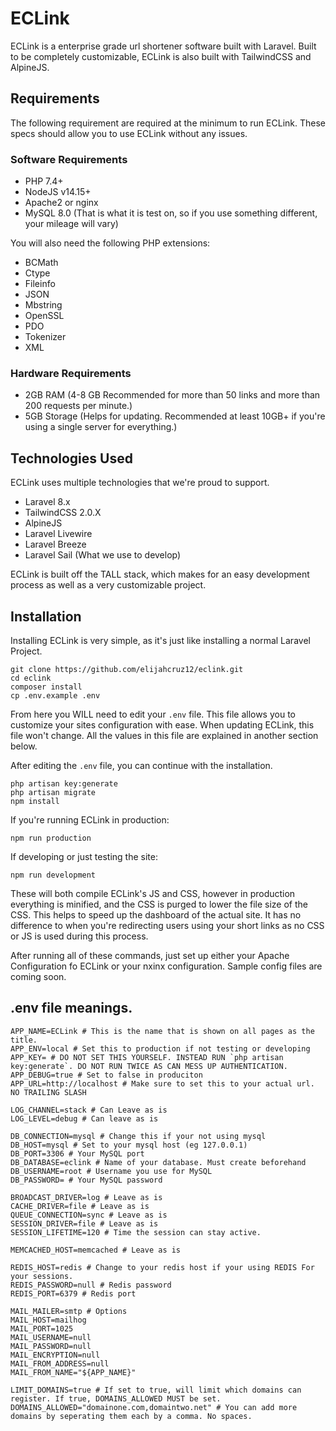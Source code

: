# ECLink
ECLink is a enterprise grade url shortener software built with Laravel. Built to be completely customizable, ECLink is also built with TailwindCSS and AlpineJS.

## Requirements
The following requirement are required at the minimum to run ECLink. These specs should allow you to use ECLink without any issues.

### Software Requirements
- PHP 7.4+
- NodeJS v14.15+
- Apache2 or nginx  
- MySQL 8.0 (That is what it is test on, so if you use something different, your mileage will vary)

You will also need the following PHP extensions:
- BCMath
- Ctype
- Fileinfo
- JSON
- Mbstring
- OpenSSL 
- PDO 
- Tokenizer
- XML

### Hardware Requirements
- 2GB RAM (4-8 GB Recommended for more than 50 links and more than 200 requests per minute.)
- 5GB Storage (Helps for updating. Recommended at least 10GB+ if you're using a single server for everything.)

## Technologies Used
ECLink uses multiple technologies that we're proud to support.
- Laravel 8.x
- TailwindCSS 2.0.X
- AlpineJS
- Laravel Livewire
- Laravel Breeze
- Laravel Sail (What we use to develop)

ECLink is built off the TALL stack, which makes for an easy development process as well as a very customizable project.

## Installation

Installing ECLink is very simple, as it's just like installing a normal Laravel Project.

````
git clone https://github.com/elijahcruz12/eclink.git
cd eclink
composer install
cp .env.example .env
````
From here you WILL need to edit your `.env` file. This file allows you to customize your sites configuration with ease. When updating ECLink, this file won't change. All the values in this file are explained in another section below.

After editing the `.env` file, you can continue with the installation.

````
php artisan key:generate
php artisan migrate
npm install
````
If you're running ECLink in production:

`npm run production`

If developing or just testing the site:

`npm run development`

These will both compile ECLink's JS and CSS, however in production everything is minified, and the CSS is purged to lower the file size of the CSS. This helps to speed up the dashboard of the actual site. It has no difference to when you're redirecting users using your short links as no CSS or JS is used during this process.

After running all of these commands, just set up either your Apache Configuration fo ECLink or your nxinx configuration. Sample config files are coming soon.

## .env file meanings.

````
APP_NAME=ECLink # This is the name that is shown on all pages as the title.
APP_ENV=local # Set this to production if not testing or developing
APP_KEY= # DO NOT SET THIS YOURSELF. INSTEAD RUN `php artisan key:generate`. DO NOT RUN TWICE AS CAN MESS UP AUTHENTICATION.
APP_DEBUG=true # Set to false in produciton
APP_URL=http://localhost # Make sure to set this to your actual url. NO TRAILING SLASH

LOG_CHANNEL=stack # Can Leave as is
LOG_LEVEL=debug # Can leave as is

DB_CONNECTION=mysql # Change this if your not using mysql
DB_HOST=mysql # Set to your mysql host (eg 127.0.0.1)
DB_PORT=3306 # Your MySQL port
DB_DATABASE=eclink # Name of your database. Must create beforehand
DB_USERNAME=root # Username you use for MySQL
DB_PASSWORD= # Your MySQL password

BROADCAST_DRIVER=log # Leave as is
CACHE_DRIVER=file # Leave as is
QUEUE_CONNECTION=sync # Leave as is
SESSION_DRIVER=file # Leave as is
SESSION_LIFETIME=120 # Time the session can stay active.

MEMCACHED_HOST=memcached # Leave as is

REDIS_HOST=redis # Change to your redis host if your using REDIS For your sessions.
REDIS_PASSWORD=null # Redis password
REDIS_PORT=6379 # Redis port

MAIL_MAILER=smtp # Options 
MAIL_HOST=mailhog
MAIL_PORT=1025
MAIL_USERNAME=null
MAIL_PASSWORD=null
MAIL_ENCRYPTION=null
MAIL_FROM_ADDRESS=null
MAIL_FROM_NAME="${APP_NAME}"

LIMIT_DOMAINS=true # If set to true, will limit which domains can register. If true, DOMAINS_ALLOWED MUST be set.
DOMAINS_ALLOWED="domainone.com,domaintwo.net" # You can add more domains by seperating them each by a comma. No spaces.

````
